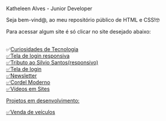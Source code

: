 
Katheleen Alves - Junior Developer

<p>Seja bem-vind@, ao meu repositório público de HTML e CSS!🤓</p>
Para acessar algum site é só clicar no site desejado abaixo:<br><br>

✅<a href="https://katheleenalves.github.io/html-css/site-android/android.html" target="blank">Curiosidades de Tecnologia<br>
✅<a href="https://katheleenalves.github.io/html-css/site-tela-login-responsiva/index.html" target="blank">Tela de login responsiva<br>
✅<a href="https://katheleenalves.github.io/html-css/site-silviosantos-responsivo/index.html" target="blank">Tributo ao Silvio Santos(responsivo)<br>
✅<a href="https://katheleenalves.github.io/html-css/site-tela-login/index.html" target="blank">Tela de login<br>
✅<a href="https://katheleenalves.github.io/html-css/site-inscricao/index.html" target="blank">Newsletter<br>
✅<a href="https://katheleenalves.github.io/html-css/site-cordelmoderno/index.html" target="blank">Cordel Moderno
<br>
✅<a href="https://katheleenalves.github.io/html-css/site-videos/index.html" target="blank">Vídeos em Sites
<br>

<p>Projetos em desenvolvimento:</p>
✅<a href="https://katheleenalves.github.io/html-css/site-venda-veiculos/" target="blank">Venda de veículos
<br>